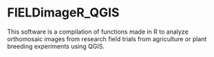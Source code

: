 # FIELDimageR_QGIS
This software is a compilation of functions made in R to analyze orthomosaic images from research field trials from agriculture or plant breeding experiments using QGIS. 

